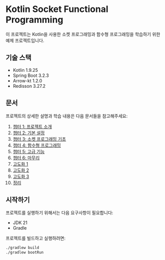 # Kotlin Socket Functional Programming

이 프로젝트는 Kotlin을 사용한 소켓 프로그래밍과 함수형 프로그래밍을 학습하기 위한 예제 프로젝트입니다.

## 기술 스택

- Kotlin 1.9.25
- Spring Boot 3.2.3
- Arrow-kt 1.2.0
- Redisson 3.27.2

## 문서

프로젝트의 상세한 설명과 학습 내용은 다음 문서들을 참고해주세요:

1. [챕터 1: 프로젝트 소개](docs/ch1.md)
2. [챕터 2: 기본 설정](docs/ch2.md)
3. [챕터 3: 소켓 프로그래밍 기초](docs/ch3.md)
4. [챕터 4: 함수형 프로그래밍](docs/ch4.md)
5. [챕터 5: 고급 기능](docs/ch5.md)
6. [챕터 6: 마무리](docs/ch6.md)
7. [고도화 1](docs/en_ch1.md)
8. [고도화 2](docs/en_ch2.md)
9. [고도화 3](docs/en_ch3.md)
10. [정리](docs/final.md)

## 시작하기

프로젝트를 실행하기 위해서는 다음 요구사항이 필요합니다:

- JDK 21
- Gradle

프로젝트를 빌드하고 실행하려면:

```bash
./gradlew build
./gradlew bootRun
```
